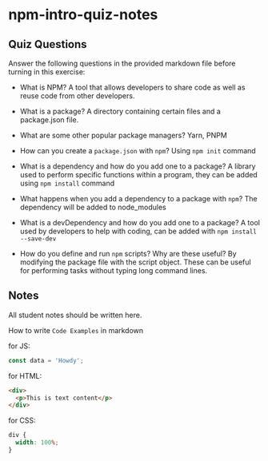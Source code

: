 # npm-intro-quiz-notes

## Quiz Questions

Answer the following questions in the provided markdown file before turning in this exercise:

- What is NPM?
  A tool that allows developers to share code as well as reuse code from other developers.

- What is a package?
  A directory containing certain files and a package.json file.

- What are some other popular package managers?
  Yarn, PNPM

- How can you create a `package.json` with `npm`?
  Using `npm init` command

- What is a dependency and how do you add one to a package?
  A library used to perform specific functions within a program, they can be added using `npm install` command

- What happens when you add a dependency to a package with `npm`?
  The dependency will be added to node_modules

- What is a devDependency and how do you add one to a package?
  A tool used by developers to help with coding, can be added with `npm install --save-dev`

- How do you define and run `npm` scripts? Why are these useful?
  By modifying the package file with the script object. These can be useful for performing tasks without typing long command lines.

## Notes

All student notes should be written here.

How to write `Code Examples` in markdown

for JS:

```javascript
const data = 'Howdy';
```

for HTML:

```html
<div>
  <p>This is text content</p>
</div>
```

for CSS:

```css
div {
  width: 100%;
}
```
